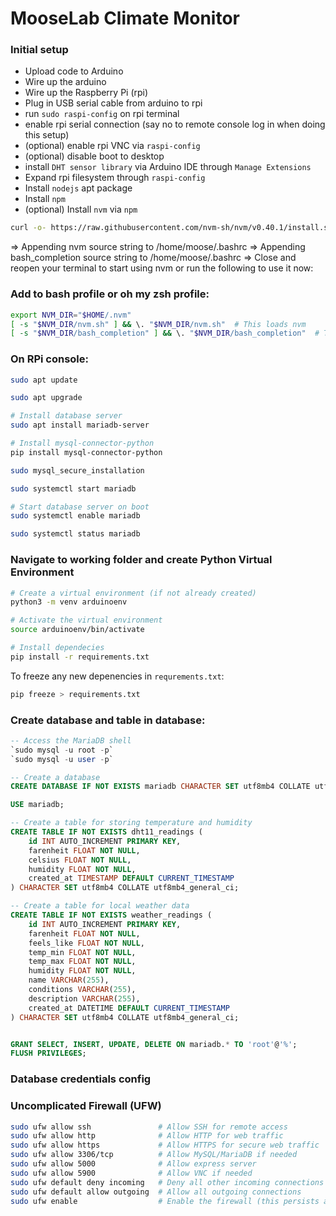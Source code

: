 # MooseLab Climate Monitor

### Initial setup

- Upload code to Arduino
- Wire up the arduino
- Wire up the Raspberry Pi (rpi)
- Plug in USB serial cable from arduino to rpi
- run `sudo raspi-config` on rpi terminal
- enable rpi serial connection (say no to remote console log in when doing this setup)
- (optional) enable rpi VNC via `raspi-config`
- (optional) disable boot to desktop
- install `DHT sensor library` via Arduino IDE through `Manage Extensions`
- Expand rpi filesystem through `raspi-config`
- Install `nodejs` apt package
- Install `npm`
- (optional) Install `nvm` via `npm`

```bash
curl -o- https://raw.githubusercontent.com/nvm-sh/nvm/v0.40.1/install.sh | bash
```

=> Appending nvm source string to /home/moose/.bashrc
=> Appending bash_completion source string to /home/moose/.bashrc
=> Close and reopen your terminal to start using nvm or run the following to use it now:

### Add to bash profile or oh my zsh profile:

```bash
export NVM_DIR="$HOME/.nvm"
[ -s "$NVM_DIR/nvm.sh" ] && \. "$NVM_DIR/nvm.sh"  # This loads nvm
[ -s "$NVM_DIR/bash_completion" ] && \. "$NVM_DIR/bash_completion"  # This loads nvm bash_completion
```

### On RPi console:

```bash
sudo apt update

sudo apt upgrade

# Install database server
sudo apt install mariadb-server

# Install mysql-connector-python
pip install mysql-connector-python

sudo mysql_secure_installation

sudo systemctl start mariadb

# Start database server on boot
sudo systemctl enable mariadb

sudo systemctl status mariadb
```

### Navigate to working folder and create Python Virtual Environment

```bash
# Create a virtual environment (if not already created)
python3 -m venv arduinoenv

# Activate the virtual environment
source arduinoenv/bin/activate

# Install dependecies
pip install -r requirements.txt
```

To freeze any new depenencies in `requrements.txt`:

```bash
pip freeze > requirements.txt
```

### Create database and table in database:

```sql
-- Access the MariaDB shell
`sudo mysql -u root -p`
`sudo mysql -u user -p`

-- Create a database
CREATE DATABASE IF NOT EXISTS mariadb CHARACTER SET utf8mb4 COLLATE utf8mb4_general_ci;

USE mariadb;

-- Create a table for storing temperature and humidity
CREATE TABLE IF NOT EXISTS dht11_readings (
    id INT AUTO_INCREMENT PRIMARY KEY,
    farenheit FLOAT NOT NULL,
    celsius FLOAT NOT NULL,
    humidity FLOAT NOT NULL,
    created_at TIMESTAMP DEFAULT CURRENT_TIMESTAMP
) CHARACTER SET utf8mb4 COLLATE utf8mb4_general_ci;

-- Create a table for local weather data
CREATE TABLE IF NOT EXISTS weather_readings (
    id INT AUTO_INCREMENT PRIMARY KEY,
    farenheit FLOAT NOT NULL,
    feels_like FLOAT NOT NULL,
    temp_min FLOAT NOT NULL,
    temp_max FLOAT NOT NULL,
    humidity FLOAT NOT NULL,
    name VARCHAR(255),
    conditions VARCHAR(255),
    description VARCHAR(255),
    created_at DATETIME DEFAULT CURRENT_TIMESTAMP
) CHARACTER SET utf8mb4 COLLATE utf8mb4_general_ci;


GRANT SELECT, INSERT, UPDATE, DELETE ON mariadb.* TO 'root'@'%';
FLUSH PRIVILEGES;
```

### Database credentials config

### Uncomplicated Firewall (UFW)

```bash
sudo ufw allow ssh               # Allow SSH for remote access
sudo ufw allow http              # Allow HTTP for web traffic
sudo ufw allow https             # Allow HTTPS for secure web traffic
sudo ufw allow 3306/tcp          # Allow MySQL/MariaDB if needed
sudo ufw allow 5000              # Allow express server
sudo ufw allow 5900              # Allow VNC if needed
sudo ufw default deny incoming   # Deny all other incoming connections
sudo ufw default allow outgoing  # Allow all outgoing connections
sudo ufw enable                  # Enable the firewall (this persists across reboots)
```
